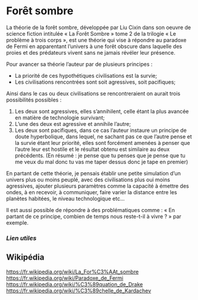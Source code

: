 # Forêt sombre

La théorie de la forêt sombre, développée par Liu Cixin dans son oeuvre de science fiction intitulée « La Forêt Sombre » tome 2 de la trilogie «  Le problème à trois corps », est une théorie qui vise à répondre au paradoxe de Fermi en apparentant l’univers à une forêt obscure dans laquelle des proies et des prédateurs vivent sans ne jamais révéler leur présence.

Pour avancer sa théorie l’auteur par de plusieurs principes :

- La priorité de ces hypothétiques civilisations est la survie;
- Les civilisations rencontrées sont soit agressives, soit pacifiques;

Ainsi dans le cas ou deux civilisations se rencontreraient on aurait trois possibilités possibles :

1. Les deux sont agressives, elles s’annihilent, celle étant la plus avancée en matière de technologie survivant;
2. L’une des deux est agressive et annihile l’autre;
3. Les deux sont pacifiques, dans ce cas l’auteur instaure un principe de doute hyperbolique, dans lequel, ne sachant pas ce que l’autre pense et la survie étant leur priorité, elles sont forcément amenées à penser que l’autre leur est hostile et le résultat obtenu est similaire au deux précédents. (En résumé : je pense que tu penses que je pense que tu me veux du mal donc tu vas me taper dessus donc je tape en premier)

En partant de cette théorie, je pensais établir une petite simulation d’un univers plus ou moins peuplé, avec des civilisations plus oui moins agressives, ajouter plusieurs paramètres comme la capacité à émettre des ondes, à en recevoir, à communiquer, faire varier la distance entre les planètes habitées, le niveau technologique etc…

Il est aussi possible de répondre à des problématiques comme : « En partant de ce principe, combien de temps nous reste-t-il à vivre ? » par exemple.

### *Lien utiles*
## Wikipédia
https://fr.wikipedia.org/wiki/La_For%C3%AAt_sombre
https://fr.wikipedia.org/wiki/Paradoxe_de_Fermi
https://fr.wikipedia.org/wiki/%C3%89quation_de_Drake
https://fr.wikipedia.org/wiki/%C3%89chelle_de_Kardachev
